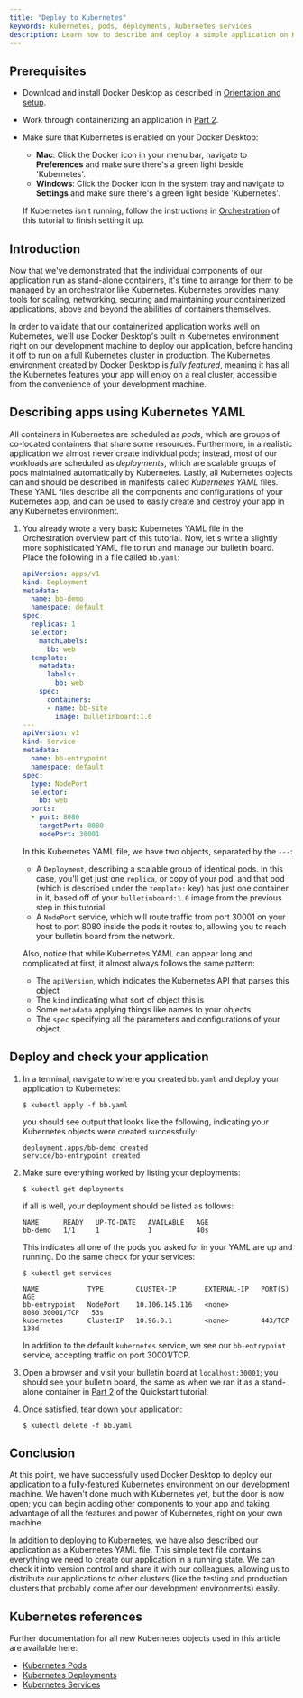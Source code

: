 ```yaml
---
title: "Deploy to Kubernetes"
keywords: kubernetes, pods, deployments, kubernetes services
description: Learn how to describe and deploy a simple application on Kubernetes.
---
```


## Prerequisites

- Download and install Docker Desktop as described in [Orientation and setup](index.md).
- Work through containerizing an application in [Part 2](02_our_app.md).
- Make sure that Kubernetes is enabled on your Docker Desktop:
  - **Mac**: Click the Docker icon in your menu bar, navigate to **Preferences** and make sure there's a green light beside 'Kubernetes'.
  - **Windows**: Click the Docker icon in the system tray and navigate to **Settings** and make sure there's a green light beside 'Kubernetes'.

  If Kubernetes isn't running, follow the instructions in [Orchestration](orchestration.md) of this tutorial to finish setting it up.

## Introduction

Now that we've demonstrated that the individual components of our application run as stand-alone containers, it's time to arrange for them to be managed by an orchestrator like Kubernetes. Kubernetes provides many tools for scaling, networking, securing and maintaining your containerized applications, above and beyond the abilities of containers themselves.

In order to validate that our containerized application works well on Kubernetes, we'll use Docker Desktop's built in Kubernetes environment right on our development machine to deploy our application, before handing it off to run on a full Kubernetes cluster in production. The Kubernetes environment created by Docker Desktop is _fully featured_, meaning it has all the Kubernetes features your app will enjoy on a real cluster, accessible from the convenience of your development machine.

## Describing apps using Kubernetes YAML

All containers in Kubernetes are scheduled as _pods_, which are groups of co-located containers that share some resources. Furthermore, in a realistic application we almost never create individual pods; instead, most of our workloads are scheduled as _deployments_, which are scalable groups of pods maintained automatically by Kubernetes. Lastly, all Kubernetes objects can and should be described in manifests called _Kubernetes YAML_ files. These YAML files describe all the components and configurations of your Kubernetes app, and can be used to easily create and destroy your app in any Kubernetes environment.

1.  You already wrote a very basic Kubernetes YAML file in the Orchestration overview part of this tutorial. Now, let's write a slightly more sophisticated YAML file to run and manage our bulletin board. Place the following in a file called `bb.yaml`:

    ```yaml
    apiVersion: apps/v1
    kind: Deployment
    metadata:
      name: bb-demo
      namespace: default
    spec:
      replicas: 1
      selector:
        matchLabels:
          bb: web
      template:
        metadata:
          labels:
            bb: web
        spec:
          containers:
          - name: bb-site
            image: bulletinboard:1.0
    ---
    apiVersion: v1
    kind: Service
    metadata:
      name: bb-entrypoint
      namespace: default
    spec:
      type: NodePort
      selector:
        bb: web
      ports:
      - port: 8080
        targetPort: 8080
        nodePort: 30001
    ```

    In this Kubernetes YAML file, we have two objects, separated by the `---`:
    - A `Deployment`, describing a scalable group of identical pods. In this case, you'll get just one `replica`, or copy of your pod, and that pod (which is described under the `template:` key) has just one container in it, based off of your `bulletinboard:1.0` image from the previous step in this tutorial.
    - A `NodePort` service, which will route traffic from port 30001 on your host to port 8080 inside the pods it routes to, allowing you to reach your bulletin board from the network.

    Also, notice that while Kubernetes YAML can appear long and complicated at first, it almost always follows the same pattern:
    - The `apiVersion`, which indicates the Kubernetes API that parses this object
    - The `kind` indicating what sort of object this is
    - Some `metadata` applying things like names to your objects
    - The `spec` specifying all the parameters and configurations of your object.

## Deploy and check your application

1.  In a terminal, navigate to where you created `bb.yaml` and deploy your application to Kubernetes:

    ```console
    $ kubectl apply -f bb.yaml
    ```

    you should see output that looks like the following, indicating your Kubernetes objects were created successfully:

    ```shell
    deployment.apps/bb-demo created
    service/bb-entrypoint created
    ```

2.  Make sure everything worked by listing your deployments:

    ```console
    $ kubectl get deployments
    ```

    if all is well, your deployment should be listed as follows:

    ```shell
    NAME      READY   UP-TO-DATE   AVAILABLE   AGE
    bb-demo   1/1     1            1           40s
    ```

    This indicates all one of the pods you asked for in your YAML are up and running. Do the same check for your services:

    ```console
    $ kubectl get services

    NAME            TYPE        CLUSTER-IP       EXTERNAL-IP   PORT(S)          AGE
    bb-entrypoint   NodePort    10.106.145.116   <none>        8080:30001/TCP   53s
    kubernetes      ClusterIP   10.96.0.1        <none>        443/TCP          138d
    ```

    In addition to the default `kubernetes` service, we see our `bb-entrypoint` service, accepting traffic on port 30001/TCP.

3.  Open a browser and visit your bulletin board at `localhost:30001`; you should see your bulletin board, the same as when we ran it as a stand-alone container in [Part 2](02_our_app.md) of the Quickstart tutorial.

4.  Once satisfied, tear down your application:

    ```console
    $ kubectl delete -f bb.yaml
    ```

## Conclusion

At this point, we have successfully used Docker Desktop to deploy our application to a fully-featured Kubernetes environment on our development machine. We haven't done much with Kubernetes yet, but the door is now open; you can begin adding other components to your app and taking advantage of all the features and power of Kubernetes, right on your own machine.

In addition to deploying to Kubernetes, we have also described our application as a Kubernetes YAML file. This simple text file contains everything we need to create our application in a running state. We can check it into version control and share it with our colleagues, allowing us to distribute our applications to other clusters (like the testing and production clusters that probably come after our development environments) easily.

## Kubernetes references

Further documentation for all new Kubernetes objects used in this article are available here:

 - [Kubernetes Pods](https://kubernetes.io/docs/concepts/workloads/pods/pod/)
 - [Kubernetes Deployments](https://kubernetes.io/docs/concepts/workloads/controllers/deployment/)
 - [Kubernetes Services](https://kubernetes.io/docs/concepts/services-networking/service/)
